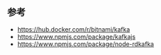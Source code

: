 参考
-----
* https://hub.docker.com/r/bitnami/kafka
* https://www.npmjs.com/package/kafkajs
* https://www.npmjs.com/package/node-rdkafka

